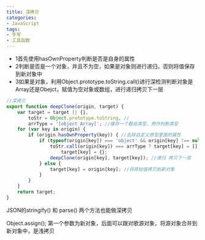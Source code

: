 ```yaml
---
title: 深拷贝
categories:
- JavaScript
tags:
- 手写
- 工具函数
---
```

- 1首先使用hasOwnProperty判断是否是自身的属性
- 2判断是否是一个对象，并且不为空，如果是对象则进行递归，否则将值保存到新对象中
- 3如果是对象，利用Object.prototype.toString.call()进行深检测判断对象是Array还是Obejct，赋值为空对象或数组，进行递归拷贝下一层
``` js
//深拷贝
export function deepClone(origin, target) {
	var target = target || {},
		toStr = Object.prototype.toString, //
		arrType = '[object Array]'; //缓存一个数组类型，用作判断类型
	for (var key in origin) {
		if (origin.hasOwnProperty(key)) { //去除自定义原型里面的属性		//null -> object	
			if (typeof(origin[key]) === 'object' && origin[key] !== null) { //判断属性类型是否为引用类型
				toStr.call(origin[key]) === arrType ? target[key] = [] :
					target[key] = {};
				deepClone(origin[key], target[key]); //递归 拷贝下一层
			} else {
				target[key] = origin[key]; //将原始值拷贝到新对象
			}
		}
	}
	return target;
}
```

JSON的stringify() 和 parse() 两个方法也能做深拷贝

Object.assign(); 第一个参数为新对象，后面可以跟对歌源对象，将源对象合并到新对象中，是浅拷贝